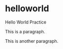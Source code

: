 # helloworld
Hello World Practice
<!DOCTYPE html>
<html>
<body>

<p>This is a paragraph.</p>
<p>This is another paragraph.</p>

</body>
</html>
